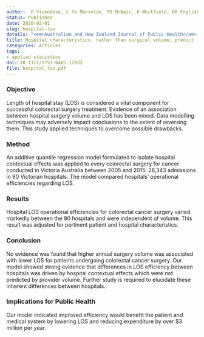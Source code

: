 ```yaml
---
author:  D Vicendese, L Te Marvelde, PD McNair, K Whitfield, DR English, S Ben Taieb, RJ Hyndman, R Thomas
Status: Published
date: 2020-02-01
slug: hospital-los
details: "<em>Australian and New Zealand Journal of Public Health</em>, <b>44</b>(1), 73-82"
title: Hospital characteristics, rather than surgical volume, predict length of stay following colorectal cancer surgery
categories: Articles
tags:
- applied statistics
doi: 10.1111/1753-6405.12932
file: hospital_los.pdf
---
```


### Objective

Length of hospital stay (LOS) is considered a vital component for successful colorectal surgery treatment. Evidence of an association between hospital surgery volume and LOS has been mixed. Data modelling techniques may adversely impact conclusions to the extent of reversing them. This study applied techniques to overcome possible drawbacks.

### Method

An additive quantile regression model formulated to isolate hospital contextual effects was applied to every colorectal surgery for cancer conducted in Victoria Australia between 2005 and 2015: 28,343 admissions in 90 Victorian hospitals. The model compared hospitals’ operational efficiencies regarding LOS.

### Results

Hospital LOS operational efficiencies for colorectal cancer surgery varied markedly between the 90 hospitals and were independent of volume. This result was adjusted for pertinent patient and hospital characteristics.

### Conclusion

No evidence was found that higher annual surgery volume was associated with lower LOS for patients undergoing colorectal cancer surgery. Our model showed strong evidence that differences in LOS efficiency between hospitals was driven by hospital contextual effects which were not predicted by provider volume. Further study is required to elucidate these inherent differences between hospitals.

### Implications for Public Health

Our model indicated improved efficiency would benefit the patient and medical system by lowering LOS and reducing expenditure by over $3 million per year.
